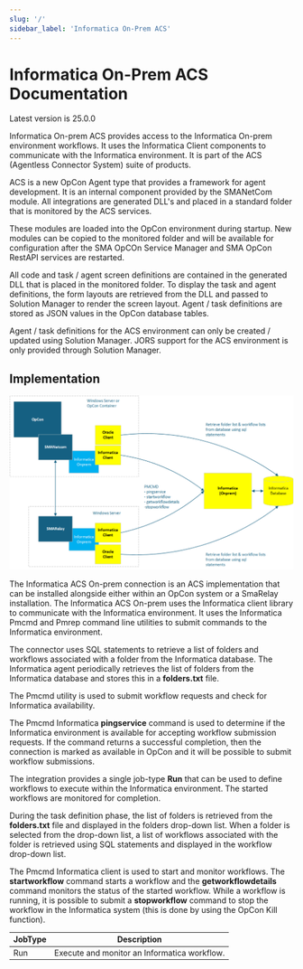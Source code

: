 ```yaml
---
slug: '/'
sidebar_label: 'Informatica On-Prem ACS'
---
```


# Informatica On-Prem ACS Documentation

Latest version is 25.0.0

Informatica On-prem ACS provides access to the Informatica On-prem environment workflows. It uses the Informatica Client components
to communicate with the Informatica environment. It is part of the ACS (Agentless Connector System) suite of products. 

ACS is a new OpCon Agent type that provides a framework for agent development. It is an internal component provided by the SMANetCom module. All integrations are generated DLL's and placed in a standard folder that is monitored by the ACS services.

These modules are loaded into the OpCon environment during startup. New modules can be copied to the monitored folder and will be available for configuration after the SMA OpCOn Service Manager and SMA OpCon RestAPI services are restarted.

All code and task / agent screen definitions are contained in the generated DLL that is placed in the monitored folder. To display the task and agent definitions, the form layouts are retrieved from the DLL and passed to Solution Manager to render the screen layout. Agent / task definitions are stored as JSON values in the OpCon database tables.

Agent / task definitions for the ACS environment can only be created / updated using Solution Manager.
JORS support for the ACS environment is only provided through Solution Manager.

## Implementation

![Overview](../static/img/informatica-acs-overview.png)

The Informatica ACS On-prem connection is an ACS implementation that can be installed alongside either within an OpCon system or a SmaRelay installation. The Informatica ACS On-prem uses the Informatica client library to communicate with the Informatica environment. It uses the Informatica Pmcmd and Pmrep command line utilities to submit commands to the Informatica environment.

The connector uses SQL statements to retrieve a list of folders and workflows associated with a folder from the Informatica database.
The Informatica agent periodically retrieves the list of folders from the Informatica database and stores this in a **folders.txt** file. 

The Pmcmd utility is used to submit workflow requests and check for Informatica availability.

The Pmcmd Informatica **pingservice** command is used to determine if the Informatica environment is available for accepting workflow submission requests. If the command returns a successful completion, then the connection is marked as available in OpCon and it will be possible to submit workflow submissions.

The integration provides a single job-type **Run** that can be used to define workflows to execute within the Informatica environment. The started workflows are monitored for completion.

During the task definition phase, the list of folders is retrieved from the **folders.txt** file and displayed in the folders drop-down list. When a folder is selected from the drop-down list, a list of workflows associated with the folder is retrieved using SQL statements and displayed in the workflow drop-down list.

The Pmcmd Informatica client is used to start and monitor workflows. The **startworkflow**  command starts a workflow and the **getworkflowdetails** command monitors the status of the started workflow. While a workflow is running, it is possible to submit a **stopworkflow** command to stop the workflow in the Informatica system (this is done by using the OpCon Kill function).

JobType              | Description
---------------------|------------
Run                  | Execute and monitor an Informatica workflow. 
